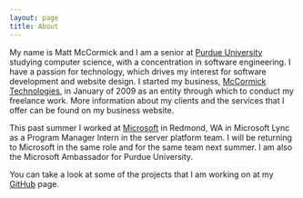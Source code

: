 ```yaml
---
layout: page
title: About
---
```


My name is Matt McCormick and I am a senior at [Purdue University](http://www.purdue.edu) studying computer science, with a concentration in software engineering. I have a passion for technology, which drives my interest for software development and website design. I started my business, [McCormick Technologies](http://www.mccormicktechnologies.com), in January of 2009 as an entity through which to conduct my freelance work. More information about my clients and the services that I offer can be found on my business website.

This past summer I worked at [Microsoft](http://www.microsoft.com) in Redmond, WA in Microsoft Lync as a Program Manager Intern in the server platform team. I will be returning to Microsoft in the same role and for the same team next summer. I am also the Microsoft Ambassador for Purdue University.

You can take a look at some of the projects that I am working on at my [GitHub](https://www.github.com/mbmccormick) page.